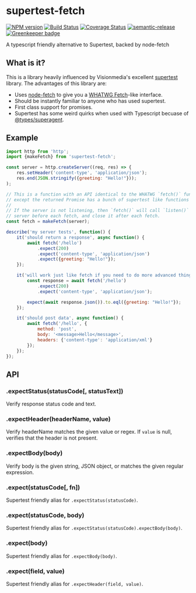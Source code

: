 # supertest-fetch

[![NPM version](https://badge.fury.io/js/supertest-fetch.svg)](https://npmjs.org/package/supertest-fetch>)
[![Build Status](https://travis-ci.org/jwalton/node-supertest-fetch.svg)](https://travis-ci.org/jwalton/node-supertest-fetch)
[![Coverage Status](https://coveralls.io/repos/jwalton/node-supertest-fetch/badge.svg)](https://coveralls.io/r/jwalton/node-supertest-fetch)
[![semantic-release](https://img.shields.io/badge/%20%20%F0%9F%93%A6%F0%9F%9A%80-semantic--release-e10079.svg)](https://github.com/semantic-release/semantic-release)
[![Greenkeeper badge](https://badges.greenkeeper.io/jwalton/node-supertest-fetch.svg)](https://greenkeeper.io/)

A typescript friendly alternative to Supertest, backed by node-fetch

## What is it?

This is a library heavily influenced by Visionmedia's excellent
[supertest](https://github.com/visionmedia/supertest) library.  The advantages
of this library are:

* Uses [node-fetch](https://github.com/bitinn/node-fetch) to give you a
  [WHATWG Fetch](https://github.github.io/fetch)-like interface.
* Should be instantly familiar to anyone who has used supertest.
* First class support for promises.
* Supertest has some weird quirks when used with Typescript becuase of
  [@types/superagent](https://github.com/DefinitelyTyped/DefinitelyTyped/issues/12044).

## Example

```js
import http from 'http';
import {makeFetch} from 'supertest-fetch';

const server = http.createServer((req, res) => {
    res.setHeader('content-type', 'application/json');
    res.end(JSON.stringify({greeting: "Hello!"}));
);

// This is a function with an API identical to the WHATWG `fetch()` function,
// except the returned Promise has a bunch of supertest like functions on it.
//
// If the server is not listening, then `fetch()` will call `listen()` on the
// server before each fetch, and close it after each fetch.
const fetch = makeFetch(server);

describe('my server tests', function() {
    it('should return a response', async function() {
        await fetch('/hello')
            .expect(200)
            .expect('content-type', 'application/json')
            .expect({greeting: "Hello!"});
    });

    it('will work just like fetch if you need to do more advanced things', async function() {
        const response = await fetch('/hello')
            .expect(200)
            .expect('content-type', 'application/json');

        expect(await response.json()).to.eql({greeting: "Hello!"});
    });

    it('should post data', async function() {
        await fetch('/hello', {
            method: 'post',
            body: '<message>Hello</message>',
            headers: {'content-type': 'application/xml'}
        });
    });
});
```

## API

### .expectStatus(statusCode[, statusText])

Verify response status code and text.

### .expectHeader(headerName, value)

Verify headerName matches the given value or regex.  If `value` is null,
verifies that the header is not present.

### .expectBody(body)

Verify body is the given string, JSON object, or matches the given regular expression.

### .expect(statusCode[, fn])

Supertest friendly alias for `.expectStatus(statusCode)`.

### .expect(statusCode, body)

Supertest friendly alias for `.expectStatus(statusCode).expectBody(body)`.

### .expect(body)

Supertest friendly alias for `.expectBody(body)`.

### .expect(field, value)

Supertest friendly alias for `.expectHeader(field, value)`.